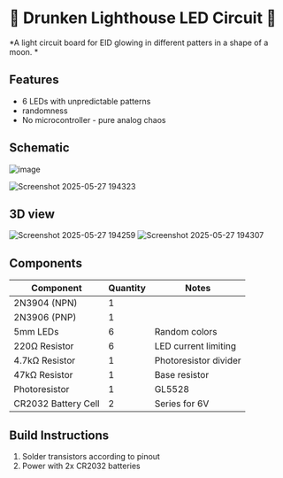 # 🚨 Drunken Lighthouse LED Circuit 🚨
*A light circuit board for EID glowing in different patters in a shape of a moon. *


## Features
- 6 LEDs with unpredictable patterns
- randomness
- No microcontroller - pure analog chaos

## Schematic

![image](https://github.com/user-attachments/assets/68590e1d-6a8a-4c0a-a2ed-baeb744b6f75)

![Screenshot 2025-05-27 194323](https://github.com/user-attachments/assets/91e97a83-7a86-4e4f-bfde-9d0d342bfc82)





## 3D view

![Screenshot 2025-05-27 194259](https://github.com/user-attachments/assets/f2af5ce9-8a16-4a8e-95d1-b0e1c6f608f6)
![Screenshot 2025-05-27 194307](https://github.com/user-attachments/assets/6142766a-c21b-40ff-b3d7-e64cf7aef05f)


## Components
| Component          | Quantity | Notes                          |
|--------------------|----------|--------------------------------|
| 2N3904 (NPN)      | 1        |                                 |
| 2N3906 (PNP)      | 1        |                                 |
| 5mm LEDs          | 6        | Random colors                   | 
| 220Ω Resistor     | 6        | LED current limiting            |
| 4.7kΩ Resistor    | 1        | Photoresistor divider           |
| 47kΩ Resistor     | 1        | Base resistor                   |
| Photoresistor     | 1        | GL5528                          |
| CR2032 Battery Cell   | 2    | Series for 6V                   |

## Build Instructions
1. Solder transistors according to pinout
2. Power with 2x CR2032 batteries

